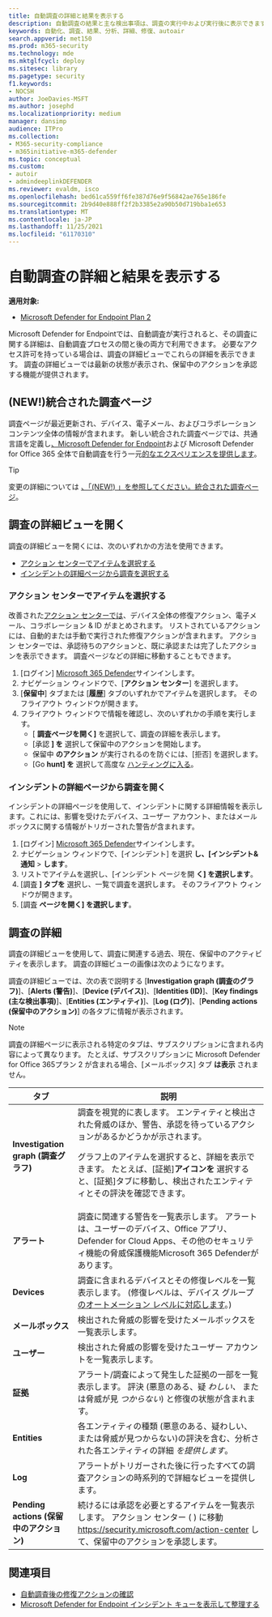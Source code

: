 ```yaml
---
title: 自動調査の詳細と結果を表示する
description: 自動調査の結果と主な検出事項は、調査の実行中および実行後に表示できます。
keywords: 自動化、調査、結果、分析、詳細、修復、autoair
search.appverid: met150
ms.prod: m365-security
ms.technology: mde
ms.mktglfcycl: deploy
ms.sitesec: library
ms.pagetype: security
f1.keywords:
- NOCSH
author: JoeDavies-MSFT
ms.author: josephd
ms.localizationpriority: medium
manager: dansimp
audience: ITPro
ms.collection:
- M365-security-compliance
- m365initiative-m365-defender
ms.topic: conceptual
ms.custom:
- autoir
- admindeeplinkDEFENDER
ms.reviewer: evaldm, isco
ms.openlocfilehash: bed61ca559ff6fe387d76e9f56842ae765e186fe
ms.sourcegitcommit: 2b9d40e888ff2f2b3385e2a90b50d719bba1e653
ms.translationtype: MT
ms.contentlocale: ja-JP
ms.lasthandoff: 11/25/2021
ms.locfileid: "61170310"
---
```

# <a name="view-the-details-and-results-of-an-automated-investigation"></a>自動調査の詳細と結果を表示する

**適用対象:**
- [Microsoft Defender for Endpoint Plan 2](https://go.microsoft.com/fwlink/p/?linkid=2154037)

Microsoft Defender for Endpoint[](automated-investigations.md)では、自動調査が実行されると、その調査に関する詳細は、自動調査プロセスの間と後の両方で利用できます。 必要なアクセス許可を持っている場合は、調査の詳細ビューでこれらの詳細を表示できます。 調査の詳細ビューでは最新の状態が表示され、保留中のアクションを承認する機能が提供されます。

## <a name="new-unified-investigation-page"></a>(NEW!)統合された調査ページ

調査ページが最近更新され、デバイス、電子メール、およびコラボレーション コンテンツ全体の情報が含まれます。 新しい統合された調査ページでは、共通言語を定義し[、Microsoft Defender for Endpoint](microsoft-defender-endpoint.md)および Microsoft Defender for Office 365 全体で自動調査を行う一元[的なエクスペリエンスを提供します](/microsoft-365/security/office-365-security/office-365-atp)。

> [!TIP]
> 変更の詳細については [、「(NEW!) 」を参照してください。統合された調査ページ](/microsoft-365/security/mtp/mtp-autoir-results)。

## <a name="open-the-investigation-details-view"></a>調査の詳細ビューを開く

調査の詳細ビューを開くには、次のいずれかの方法を使用できます。

- [アクション センターでアイテムを選択する](#select-an-item-in-the-action-center)
- [インシデントの詳細ページから調査を選択する](#open-an-investigation-from-an-incident-details-page)

### <a name="select-an-item-in-the-action-center"></a>アクション センターでアイテムを選択する

改善された[アクション センターでは](auto-investigation-action-center.md)、デバイス[](manage-auto-investigation.md#remediation-actions)全体の修復アクション、電子メール、コラボレーション & ID がまとめされます。 リストされているアクションには、自動的または手動で実行された修復アクションが含まれます。 アクション センターでは、承認待ちのアクションと、既に承認または完了したアクションを表示できます。 調査ページなどの詳細に移動することもできます。

1. [ログイン] <a href="https://go.microsoft.com/fwlink/p/?linkid=2077139" target="_blank">Microsoft 365 Defender</a>サインインします。
2. ナビゲーション ウィンドウで、[**アクション センター**] を選択します。
3. [**保留中**] タブまたは [**履歴**] タブのいずれかでアイテムを選択します。 そのフライアウト ウィンドウが開きます。
4. フライアウト ウィンドウで情報を確認し、次のいずれかの手順を実行します。
   - [ **調査ページを開く]** を選択して、調査の詳細を表示します。
   - [承認 **] を** 選択して保留中のアクションを開始します。
   - 保留中 **のアクション** が実行されるのを防ぐには、[拒否] を選択します。
   - [Go **hunt] を** 選択して高度な [ハンティングに入る](advanced-hunting-overview.md)。

### <a name="open-an-investigation-from-an-incident-details-page"></a>インシデントの詳細ページから調査を開く

インシデントの詳細ページを使用して、インシデントに関する詳細情報を表示します。これには、影響を受けたデバイス、ユーザー アカウント、またはメールボックスに関する情報がトリガーされた警告が含まれます。

1. [ログイン] <a href="https://go.microsoft.com/fwlink/p/?linkid=2077139" target="_blank">Microsoft 365 Defender</a>サインインします。
2. ナビゲーション ウィンドウで、[インシデント] を選択 **し、[インシデント&通知** \> **します**。
3. リストでアイテムを選択し、[インシデント ページを開 **く] を選択します**。
4. [調査 **] タブを** 選択し、一覧で調査を選択します。 そのフライアウト ウィンドウが開きます。
5. [調査 **ページを開く] を選択します**。

## <a name="investigation-details"></a>調査の詳細

調査の詳細ビューを使用して、調査に関連する過去、現在、保留中のアクティビティを表示します。 調査の詳細ビューの画像は次のようになります。

調査の詳細ビューでは、次の表で説明する [**Investigation graph (調査のグラフ)**]、[**Alerts (警告)**]、[**Device (デバイス)**]、[**Identities (ID)**]、[**Key findings (主な検出事項)**]、[**Entities (エンティティ)**]、[**Log (ログ)**]、[**Pending actions (保留中のアクション)**] の各タブに情報が表示されます。

> [!NOTE]
> 調査の詳細ページに表示される特定のタブは、サブスクリプションに含まれる内容によって異なります。 たとえば、サブスクリプションに Microsoft Defender for Office 365プラン 2 が含まれる場合、[メールボックス] タブ **は表示** されません。

|タブ|説明|
|---|---|
|**Investigation graph (調査グラフ)**|調査を視覚的に表します。 エンティティと検出された脅威のほか、警告、承認を待っているアクションがあるかどうかが示されます。 <p> グラフ上のアイテムを選択すると、詳細を表示できます。 たとえば、[証拠]**アイコンを** 選択すると、[証拠]タブに移動し、検出されたエンティティとその評決を確認できます。|
|**アラート**|調査に関連する警告を一覧表示します。 アラートは、ユーザーのデバイス、Office アプリ、Defender for Cloud Apps、その他のセキュリティ機能の脅威保護機能Microsoft 365 Defenderがあります。|
|**Devices**|調査に含まれるデバイスとその修復レベルを一覧表示します。 (修復レベルは、デバイス グループ [のオートメーション レベルに対応します](automation-levels.md)。)|
|**メールボックス**|検出された脅威の影響を受けたメールボックスを一覧表示します。|
|**ユーザー**|検出された脅威の影響を受けたユーザー アカウントを一覧表示します。|
|**証拠**|アラート/調査によって発生した証拠の一部を一覧表示します。 評決 (悪意のある、疑 *わしい、* または脅威が見 *つからない*) と修復の状態が含まれます。|
|**Entities**|各エンティティの種類 (悪意のある、疑わしい、または脅威が見つからない)の評決を含む、分析された各エンティティの詳細 *を提供します*。|
|**Log**|アラートがトリガーされた後に行ったすべての調査アクションの時系列的で詳細なビューを提供します。|
|**Pending actions (保留中のアクション)**|続けるには承認を必要とするアイテムを一覧表示します。 アクション センター ( ) に移動 <https://security.microsoft.com/action-center> して、保留中のアクションを承認します。|

## <a name="see-also"></a>関連項目

- [自動調査後の修復アクションの確認](manage-auto-investigation.md)
- [Microsoft Defender for Endpoint インシデント キューを表示して整理する](view-incidents-queue.md)
